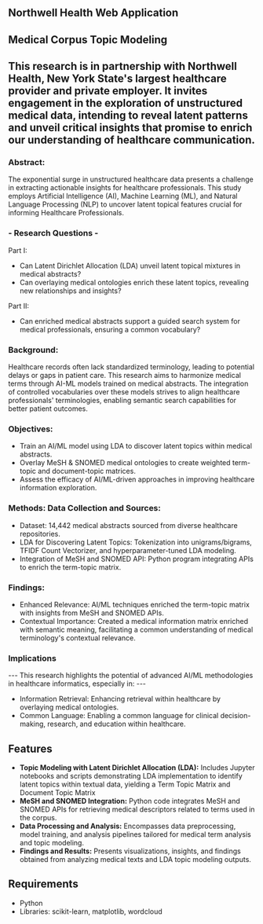 ## Northwell Health Web Application

## Medical Corpus Topic Modeling

## This research is in partnership with Northwell Health, New York State's largest healthcare provider and private employer. It invites engagement in the exploration of unstructured medical data, intending to reveal latent patterns and unveil critical insights that promise to enrich our understanding of healthcare communication.

### Abstract:
The exponential surge in unstructured healthcare data presents a challenge in extracting actionable insights for healthcare professionals. This study employs Artificial Intelligence (AI), Machine Learning (ML), and Natural Language Processing (NLP) to uncover latent topical features crucial for informing Healthcare Professionals.

### - Research Questions - 
Part I:
* Can Latent Dirichlet Allocation (LDA) unveil latent topical mixtures in medical abstracts?
* Can overlaying medical ontologies enrich these latent topics, revealing new relationships and insights?

Part II:
* Can enriched medical abstracts support a guided search system for medical professionals, ensuring a common vocabulary?

### Background:
Healthcare records often lack standardized terminology, leading to potential delays or gaps in patient care. This research aims to harmonize medical terms through AI-ML models trained on medical abstracts. The integration of controlled vocabularies over these models strives to align healthcare professionals' terminologies, enabling semantic search capabilities for better patient outcomes.

### Objectives:
* Train an AI/ML model using LDA to discover latent topics within medical abstracts.
* Overlay MeSH & SNOMED medical ontologies to create weighted term-topic and document-topic matrices.
* Assess the efficacy of AI/ML-driven approaches in improving healthcare information exploration.

### Methods: Data Collection and Sources: 
* Dataset: 14,442 medical abstracts sourced from diverse healthcare repositories.
* LDA for Discovering Latent Topics: Tokenization into unigrams/bigrams, TFIDF Count Vectorizer, and hyperparameter-tuned LDA modeling.
* Integration of MeSH and SNOMED API: Python program integrating APIs to enrich the term-topic matrix.

### Findings: 
* Enhanced Relevance: AI/ML techniques enriched the term-topic matrix with insights from MeSH and SNOMED APIs.
* Contextual Importance: Created a medical information matrix enriched with semantic meaning, facilitating a common understanding of medical terminology's contextual relevance.

### Implications
--- This research highlights the potential of advanced AI/ML methodologies in healthcare informatics, especially in: ---
* Information Retrieval: Enhancing retrieval within healthcare by overlaying medical ontologies.
* Common Language: Enabling a common language for clinical decision-making, research, and education within healthcare.

## Features

- **Topic Modeling with Latent Dirichlet Allocation (LDA):** Includes Jupyter notebooks and scripts demonstrating LDA implementation to identify latent topics within textual data, yielding a Term Topic Matrix and Document Topic Matrix
- **MeSH and SNOMED Integration:** Python code integrates MeSH and SNOMED APIs for retrieving medical descriptors related to terms used in the corpus.
- **Data Processing and Analysis:** Encompasses data preprocessing, model training, and analysis pipelines tailored for medical term analysis and topic modeling.
- **Findings and Results:** Presents visualizations, insights, and findings obtained from analyzing medical texts and LDA topic modeling outputs.

## Requirements

- Python 
- Libraries: scikit-learn, matplotlib, wordcloud
